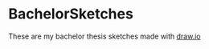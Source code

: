 # BachelorSketches

These are my bachelor thesis sketches 
made with [draw.io](https://app.diagrams.net/)
